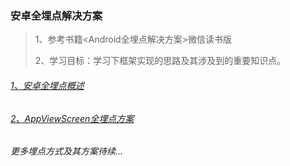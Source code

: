 ### 安卓全埋点解决方案
>1、参考书籍<Android全埋点解决方案>微信读书版
>
>2、学习目标：学习下框架实现的思路及其涉及到的重要知识点。

###### [1、安卓全埋点概述](https://github.com/sunnnydaydev/BuryingPoint/blob/master/blogs/1%E3%80%81%E5%AE%89%E5%8D%93%E5%85%A8%E5%9F%8B%E7%82%B9%E6%A6%82%E8%BF%B0.md)

###### [2、AppViewScreen全埋点方案](https://github.com/sunnnydaydev/BuryingPoint/blob/master/blogs/2%E3%80%81AppViewScreen%E5%85%A8%E5%9F%8B%E7%82%B9%E6%96%B9%E6%A1%88.md)

###### 更多埋点方式及其方案待续...

